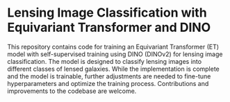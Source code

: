 
# Lensing Image Classification with Equivariant Transformer and DINO
This repository contains code for training an Equivariant Transformer (ET) model with self-supervised training using DINO (DINOv2) for lensing image classification. The model is designed to classify lensing images into different classes of lensed galaxies. While the implementation is complete and the model is trainable, further adjustments are needed to fine-tune hyperparameters and optimize the training process. Contributions and improvements to the codebase are welcome.
